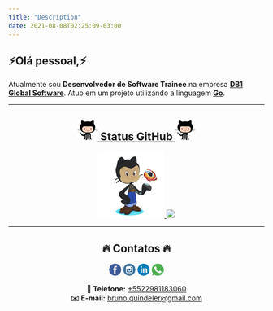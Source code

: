 ```yaml
---
title: "Description"
date: 2021-08-08T02:25:09-03:00
---
```


<!--<img align="left" width="130" height="130" src="/images/gopher.png">-->

<p align="center">
    <h2>⚡Olá pessoal,⚡</h2>
    Atualmente sou <strong>Desenvolvedor de Software Trainee</strong> na empresa <a href="https://db1global.com/"  target="_blank"><strong>DB1 Global Software</strong></a>. Atuo em um projeto utilizando a linguagem <a href="https://golang.org"  target="_blank"><strong>Go</strong></a>.
</p>

___

<a href="https://github.com/brunoquindeler" target="_blank">
<h2 align="center"><img width="40" height="40" src="/images/teste.png"> Status GitHub  <img width="40" height="40" src="/images/teste.png"></h2>
  <p align="center">
    <img width="130" height="130" src="/images/octocat.png">
    <img src="https://github-readme-stats.vercel.app/api/top-langs/?username=brunoquindeler&layout=compact&theme=react"> 
  </p>
</a>

___

<h2 align="center">🔥 Contatos 🔥</h2>
<p align="center">
  <a href="https://facebook.com/brunoquindeler" target="_blank"><img src="/images/facebook.png"></a> 
  <a href="https://instagram.com/brunoquindeler" target="_blank"><img src="/images/instagram.png"></a>  
  <a href="https://linkedin.com/in/brunofq" target="_blank"><img src="/images/linkedin.png"></a>
  <a href="https://api.whatsapp.com/send?phone=5522981183060&text=Ol%C3%A1%2C%20Bruno%20Quindeler!!" target="_blank"><img src="/images/whatsapp.png"></a>
</p>

<p align="center">
  <strong>📱 Telefone:</strong> <a href="tel:+5522981183060"> +5522981183060 </a>
  <br>
  <strong>✉️ E-mail:</strong> <a href="mailto:bruno.quindeler@gmail.com"> bruno.quindeler@gmail.com </a>
  <br>
</p>
